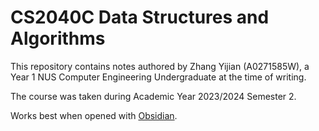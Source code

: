 # CS2040C Data Structures and Algorithms

This repository contains notes authored by Zhang Yijian (A0271585W), a Year 1 NUS Computer Engineering Undergraduate at the time of writing.

The course was taken during Academic Year 2023/2024 Semester 2.

Works best when opened with [Obsidian](https://obsidian.md/).

